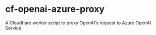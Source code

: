 # cf-openai-azure-proxy
A Cloudflare worker script to proxy OpenAI‘s request to Azure OpenAI Service
